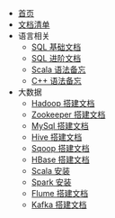 - [首页](/)
- [文档清单](/README.md)
- 语言相关
  - [SQL 基础文档](/lang/sql/README.md)
  - [SQL 进阶文档](/lang/sql_adv/README.md)
  - [Scala 语法备忘](/lang/scala/README.md)
  - [C++ 语法备忘](https://zh.cppreference.com)
- 大数据
  - [Hadoop 搭建文档](/docs/hadoop/README.md)
  - [Zookeeper 搭建文档](/docs/zookeeper/README.md)
  - [MySql 搭建文档](/docs/mysql/README.md)
  - [Hive 搭建文档](/docs/hive/README.md)
  - [Sqoop 搭建文档](/docs/sqoop/README.md)
  - [HBase 搭建文档](/docs/hbase/README.md)
  - [Scala 安装](/docs/scala/README.md)
  - [Spark 安装](/docs/spark/README.md)
  - [Flume 搭建文档](/docs/flume/README.md)
  - [Kafka 搭建文档](/docs/kafka/README.md)
